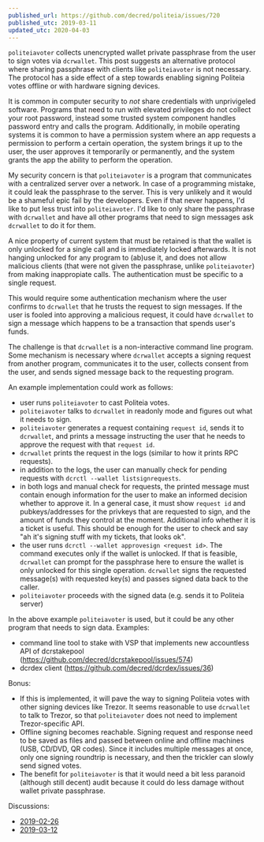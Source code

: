 ```yaml
---
published_url: https://github.com/decred/politeia/issues/720
published_utc: 2019-03-11
updated_utc: 2020-04-03
---
```


`politeiavoter` collects unencrypted wallet private passphrase from the user to sign votes via `dcrwallet`. This post suggests an alternative protocol where sharing passphrase with clients like `politeiavoter` is not necessary. The protocol has a side effect of a step towards enabling signing Politeia votes offline or with hardware signing devices.

It is common in computer security to _not_ share credentials with unprivigeled software. Programs that need to run with elevated privileges do not collect your root password, instead some trusted system component handles password entry and calls the program. Additionally, in mobile operating systems it is common to have a permission system where an app requests a permission to perform a certain operation, the system brings it up to the user, the user approves it temporarily or permanently, and the system grants the app the ability to perform the operation.

My security concern is that `politeiavoter` is a program that communicates with a centralized server over a network. In case of a programming mistake, it could leak the passphrase to the server. This is very unlikely and it would be a shameful epic fail by the developers. Even if that never happens, I'd like to put less trust into `politeiavoter`. I'd like to only share the passphrase with `dcrwallet` and have all other programs that need to sign messages ask `dcrwallet` to do it for them.

A nice property of current system that must be retained is that the wallet is only unlocked for a single call and is immediately locked afterwards. It is not hanging unlocked for any program to (ab)use it, and does not allow malicious clients (that were not given the passphrase, unlike `politeiavoter`) from making inappropiate calls. The authentication must be specific to a single request.

This would require some authentication mechanism where the user confirms to `dcrwallet` that he trusts the request to sign messages. If the user is fooled into approving a malicious request, it could have `dcrwallet` to sign a message which happens to be a transaction that spends user's funds.

The challenge is that `dcrwallet` is a non-interactive command line program. Some mechanism is necessary where `dcrwallet` accepts a signing request from another program, communicates it to the user, collects consent from the user, and sends signed message back to the requesting program.

An example implementation could work as follows:

* user runs `politeiavoter` to cast Politeia votes.
* `politeiavoter` talks to `dcrwallet` in readonly mode and figures out what it needs to sign.
* `politeiavoter` generates a request containing `request id`, sends it to `dcrwallet`, and prints a message instructing the user that he needs to approve the request with that `request id`.
* `dcrwallet` prints the request in the logs (similar to how it prints RPC requests).
* in addition to the logs, the user can manually check for pending requests with `dcrctl --wallet listsignrequests`.
* in both logs and manual check for requests, the printed message must contain enough information for the user to make an informed decision whether to approve it. In a general case, it must show `request id` and pubkeys/addresses for the privkeys that are requested to sign, and the amount of funds they control at the moment. Additional info whether it is a ticket is useful. This should be enough for the user to check and say "ah it's signing stuff with my tickets, that looks ok".
* the user runs `dcrctl --wallet approvesign <request id>`. The command executes only if the wallet is unlocked. If that is feasible, `dcrwallet` can prompt for the passphrase here to ensure the wallet is only unlocked for this single operation. `dcrwallet` signs the requested message(s) with requested key(s) and passes signed data back to the caller.
* `politeiavoter` proceeds with the signed data (e.g. sends it to Politeia server)

In the above example `politeiavoter` is used, but it could be any other program that needs to sign data. Examples:

- command line tool to stake with VSP that implements new accountless API of dcrstakepool (https://github.com/decred/dcrstakepool/issues/574)
- dcrdex client (https://github.com/decred/dcrdex/issues/36)
 
Bonus:

* If this is implemented, it will pave the way to signing Politeia votes with other signing devices like Trezor. It seems reasonable to use `dcrwallet` to talk to Trezor, so that `politeiavoter` does not need to implement Trezor-specific API.
* Offline signing becomes reachable. Signing request and response need to be saved as files and passed between online and offline machines (USB, CD/DVD, QR codes). Since it includes multiple messages at once, only one signing roundtrip is necessary, and then the trickler can slowly send signed votes.
* The benefit for `politeiavoter` is that it would need a bit less paranoid (although still decent) audit because it could do less damage without wallet private passphrase.

Discussions:

* [2019-02-26](https://matrix.to/#/!VFRvyndKpzcLrVslQD:decred.org/$15512027129365SkNlj:decred.org)
* [2019-03-12](https://matrix.to/#/!VFRvyndKpzcLrVslQD:decred.org/$155236122824179HUtQi:decred.org)

